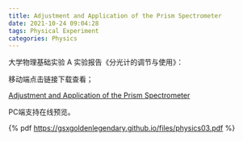 ```yaml
---
title: Adjustment and Application of the Prism Spectrometer
date: 2021-10-24 09:04:28
tags: Physical Experiment 
categories: Physics 
---
```


大学物理基础实验 A 实验报告《分光计的调节与使用》：

<!--more-->

移动端点击链接下载查看；

[Adjustment and Application of the Prism Spectrometer](https://gsxgoldenlegendary.github.io/files/physics03.pdf)

PC端支持在线预览。

{% pdf https://gsxgoldenlegendary.github.io/files/physics03.pdf %}

